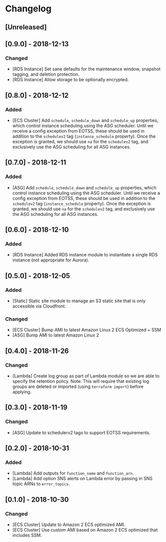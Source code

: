 Changelog
=========

## [Unreleased]

## [0.9.0] - 2018-12-13
### Changed
- [RDS Instance] Set sane defaults for the maintenance window, snapshot tagging, and deletion protection.
- [RDS Instance] Allow storage to be optionally encrypted.

## [0.8.0] - 2018-12-12
### Added
- [ECS Cluster] Add `schedule`, `schedule_down` and `schedule_up` properties, which control instance scheduling using the ASG scheduler.  Until we receive a config exception from EOTSS, these should be used in addition to the `schedulev2` tag (`instance_schedule` property).  Once the exception is granted, we should use `na` for the `schedulev2` tag, and exclusively use the ASG scheduling for all ASG instances. 

## [0.7.0] - 2018-12-11
### Added
- [ASG] Add `schedule`, `schedule_down` and `schedule_up` properties, which control instance scheduling using the ASG scheduler.  Until we receive a config exception from EOTSS, these should be used in addition to the `schedulev2` tag (`instance_schedule` property).  Once the exception is granted, we should use `na` for the `schedulev2` tag, and exclusively use the ASG scheduling for all ASG instances. 

## [0.6.0] - 2018-12-10
### Added
- [RDS Instance] Added RDS instance module to instantiate a single RDS instance (not appropriate for Aurora).

## [0.5.0] - 2018-12-05
### Added
- [Static] Static site module to manage an S3 static site that is only accessible via Cloudfront.

### Changed
- [ECS Cluster] Bump AMI to latest Amazon Linux 2 ECS Optimized + SSM
- [ASG] Bump AMI to latest Amazon Linux 2

## [0.4.0] - 2018-11-26
### Changed
- [Lambda] Create log group as part of Lambda module so we are able to specify the retention policy.  Note: This will require that existing log groups are deleted or imported (using `terraform import`) before applying.

## [0.3.0] - 2018-11-19
### Changed
- [ASG] Update to schedulerv2 tags to support EOTSS requirements.

## [0.2.0] - 2018-10-31
### Added
- [Lambda] Add outputs for `function_name` and `function_arn`.
- [Lambda] Add option SNS alerts on Lambda error by passing in SNS topic ARNs to `error_topics`.

## [0.1.0] - 2018-10-30
### Changed
- [ECS Cluster] Update to Amazon 2 ECS optimized AMI.
- [ECS Cluster] Use custom AMI based on Amazon 2 ECS optimized that includes SSM.
